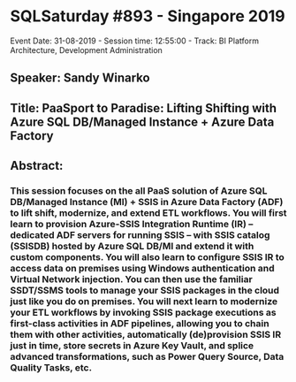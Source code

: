 # SQLSaturday #893 - Singapore 2019
Event Date: 31-08-2019 - Session time: 12:55:00 - Track: BI Platform Architecture, Development  Administration
## Speaker: Sandy Winarko
## Title: PaaSport to Paradise: Lifting  Shifting with Azure SQL DB/Managed Instance + Azure Data Factory
## Abstract:
### This session focuses on the all PaaS solution of Azure SQL DB/Managed Instance (MI) + SSIS in Azure Data Factory (ADF) to lift  shift, modernize, and extend ETL workflows. You will first learn to provision Azure-SSIS Integration Runtime (IR) – dedicated ADF servers for running SSIS – with SSIS catalog (SSISDB) hosted by Azure SQL DB/MI and extend it with custom components. You will also learn to configure SSIS IR to access data on premises using Windows authentication and Virtual Network injection. You can then use the familiar SSDT/SSMS tools to manage your SSIS packages in the cloud just like you do on premises. You will next learn to modernize your ETL workflows by invoking SSIS package executions as first-class activities in ADF pipelines, allowing you to chain them with other activities, automatically (de)provision SSIS IR just in time, store secrets in Azure Key Vault, and splice advanced transformations, such as Power Query Source, Data Quality Tasks, etc.
